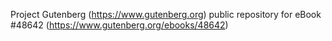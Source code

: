 Project Gutenberg (https://www.gutenberg.org) public repository for eBook #48642 (https://www.gutenberg.org/ebooks/48642)
